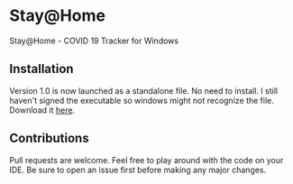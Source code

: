 # Stay@Home
Stay@Home - COVID 19 Tracker for Windows
## Installation
Version 1.0 is now launched as a standalone file. No need to install.
I still haven't signed the executable so windows might not recognize the file.
Download it [here](https://drive.google.com/drive/folders/189Ufmn0Qlqz1dhGGfbH7xLXHM0hT9obK?usp=sharing).
## Contributions
Pull requests are welcome. Feel free to play around with the code on your IDE.
Be sure to open an issue first before making any major changes.
